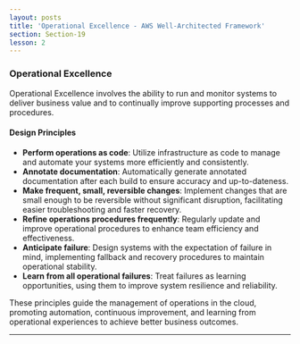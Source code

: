```yaml
---
layout: posts
title: 'Operational Excellence - AWS Well-Architected Framework'
section: Section-19
lesson: 2
---
```


### Operational Excellence

Operational Excellence involves the ability to run and monitor systems to deliver business value and to continually improve supporting processes and procedures.

#### Design Principles

- **Perform operations as code**: Utilize infrastructure as code to manage and automate your systems more efficiently and consistently.
- **Annotate documentation**: Automatically generate annotated documentation after each build to ensure accuracy and up-to-dateness.
- **Make frequent, small, reversible changes**: Implement changes that are small enough to be reversible without significant disruption, facilitating easier troubleshooting and faster recovery.
- **Refine operations procedures frequently**: Regularly update and improve operational procedures to enhance team efficiency and effectiveness.
- **Anticipate failure**: Design systems with the expectation of failure in mind, implementing fallback and recovery procedures to maintain operational stability.
- **Learn from all operational failures**: Treat failures as learning opportunities, using them to improve system resilience and reliability.

<!-- pagebreak -->

These principles guide the management of operations in the cloud, promoting automation, continuous improvement, and learning from operational experiences to achieve better business outcomes.

---
